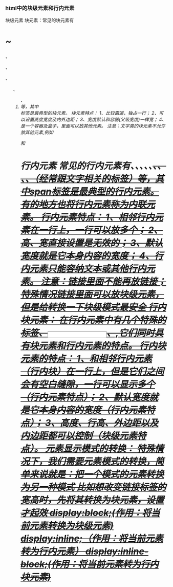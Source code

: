 ### html中的块级元素和行内元素

块级元素
块元素：常见的块元素有<h1>~<h6>、<p>、<div>、<ul>、<ol>、<li>等，其中<div>标签是最典型的块元素。
块元素特点：
1、比较霸道，独占一行；
2、可以设置高度宽度及内外边距；
3、宽度默认和容器(父级宽度)一样宽；
4、是一个容器及盒子，里面可以放其他元素。
注意：文字类的块元素不允许放其他元素,例如<p>和<h1>
行内元素
常见的行内元素有<a>、<strong>、<b>、<em>、<i>、<del>、<s>、
<ins>、<u>、<span>（经常跟文字相关的标签）等，其中span标签是最典型的行内元素。有的地方也将行内元素称为内联元素。
行内元素特点：
1、相邻行内元素在一行上，一行可以放多个；
2、高、宽直接设置是无效的；
3、默认宽度就是它本身内容的宽度；
4、行内元素只能容纳文本或其他行内元素。
注意：链接里面不能再放链接；
特殊情况链接<a>里面可以放块级元素，但是给<a>转换一下块级模式最安全
行内块元素：
在行内元素中有几个特殊的标签<img>、<input>、<td>,它们同时具有块元素和行内元素的特点。
行内块元素的特点：
1、和相邻行内元素（行内块）在一行上，但是它们之间会有空白缝隙，一行可以显示多个（行内元素特点）；
2、默认宽度就是它本身内容的宽度（行内元素特点）；
3、高度、行高、外边距以及内边距都可以控制（块级元素特点）。
元素显示模式的转换：
特殊情况下，我们需要元素模式的转换，简单来说就是：把一个模式的元素转换为另一种模式
比如想改变链接标签的宽高时，先将其转换为块元素，设置才起效
display:block;(作用：将当前元素转换为块级元素)
display:inline;（作用：将当前元素转为行内元素）
display:inline-block;(作用：将当前元素转为行内块元素)
